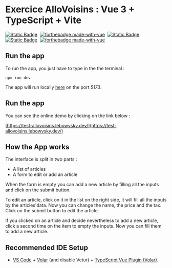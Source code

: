 # Exercice AlloVoisins : Vue 3 + TypeScript + Vite

[![Static Badge](https://img.shields.io/badge/Vue%203-4FC08D?style=for-the-badge&logo=vuedotjs&logoColor=white)](https://vuejs.org/)&nbsp;
[![forthebadge made-with-vue](https://img.shields.io/badge/TypeScript-007ACC?style=for-the-badge&logo=typescript&logoColor=white)](https://www.typescriptlang.org/)&nbsp;
[![Static Badge](https://img.shields.io/badge/Vite-646CFF?style=for-the-badge&logo=vite&logoColor=white)](https://vitejs.dev/)&nbsp;
[![Static Badge](https://img.shields.io/badge/Pinia-ffd859?style=for-the-badge&logoColor=white)](https://pinia.vuejs.org/)&nbsp;
[![forthebadge made-with-vue](https://img.shields.io/badge/Sass-CC6699?style=for-the-badge&logo=sass&logoColor=white)](https://sass-lang.com/)

## Run the app

To run the app, you just have to type in the the terminal :

`npm run dev`

The app will run locally [here](http://localhost:5173) on the port _5173_.

## Run the app

You can see the online demo by clicking on the link below :

[https://test-allovoisins.lebowvsky.dev/](https://test-allovoisins.lebowvsky.dev/)

## How the App works

The interface is split in two parts :

- A list of articles
- A form to edit or add an article

When the form is empty you can add a new article by filling all the inputs and click on the submit button.

To edit an article, click on it in the list on the right side, it will fill all the inputs by the articles'data. Now you can change the name, the price and the tax. Click on the submit button to edit the article.

If you clicked on an article and decide nevertheless to add a new article, click a second time on the item to empty the inputs. Now you can fill them to add a new article.

## Recommended IDE Setup

- [VS Code](https://code.visualstudio.com/) + [Volar](https://marketplace.visualstudio.com/items?itemName=Vue.volar) (and disable Vetur) + [TypeScript Vue Plugin (Volar)](https://marketplace.visualstudio.com/items?itemName=Vue.vscode-typescript-vue-plugin).
